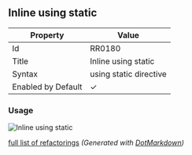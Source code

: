 ## Inline using static

| Property           | Value                  |
| ------------------ | ---------------------- |
| Id                 | RR0180                 |
| Title              | Inline using static    |
| Syntax             | using static directive |
| Enabled by Default | &#x2713;               |

### Usage

![Inline using static](../../images/refactorings/InlineUsingStatic.png)

[full list of refactorings](Refactorings.md)
*\(Generated with [DotMarkdown](http://github.com/JosefPihrt/DotMarkdown)\)*